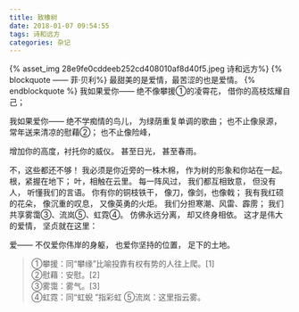 ```yaml
---
title: 致橡树
date: 2018-01-07 09:54:55
tags: 诗和远方
categories: 杂记
---
```


{% asset_img 28e9fe0cddeeb252cd408010af8d40f5.jpeg 诗和远方%}
{% blockquote —— 菲·贝利%}
最甜美的是爱情，最苦涩的也是爱情。
{% endblockquote %}
我如果爱你——
绝不像攀援①的凌霄花，
借你的高枝炫耀自己；

我如果爱你——
绝不学痴情的鸟儿，
为绿荫重复单调的歌曲；
也不止像泉源，
常年送来清凉的慰藉②；
也不止像险峰，
<!-- more -->
增加你的高度，衬托你的威仪。
甚至日光，
甚至春雨。

不，这些都还不够！
我必须是你近旁的一株木棉，
作为树的形象和你站在一起。
根，紧握在地下；
叶，相触在云里。
每一阵风过，
我们都互相致意，
但没有人，
听懂我们的言语。
你有你的铜枝铁干，
像刀，像剑，也像戟；
我有我红硕的花朵，
像沉重的叹息，
又像英勇的火炬。
我们分担寒潮、风雷、霹雳；
我们共享雾霭③、流岚⑤、虹霓④。
仿佛永远分离，
却又终身相依。
这才是伟大的爱情，
坚贞就在这里：

爱——
不仅爱你伟岸的身躯，
也爱你坚持的位置，
足下的土地。

>①攀援：同“攀缘”比喻投靠有权有势的人往上爬。[1]  
>②慰藉：安慰。[2]  
>③雾霭：雾气。[3]  
>④虹霓：同“虹蜺 ”指彩虹
>⑤流岚：这里指云雾。